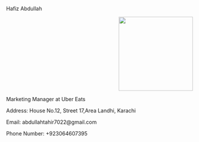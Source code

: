 <p align="left">Hafiz Abdullah</p>
<div align="right">
  <img height="200" src="https://ibb.co/PC3PRsN"  />
</div>
<p align="left">Marketing Manager at Uber Eats</p>
<p align="left">Address: House No.12, Street 17,Area Landhi, Karachi</p>
<p align="left">Email: abdullahtahir7022@gmail.com</p>
<p align="left">Phone Number: +923064607395</p>
